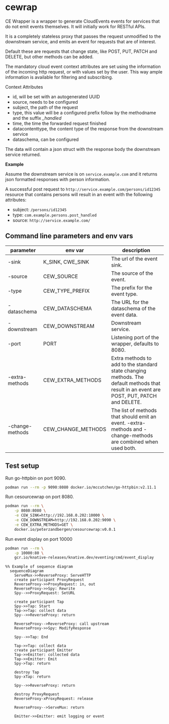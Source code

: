 # cewrap

CE Wrapper is a wrapper to generate CloudEvents events for services that do not emit events themselves.
It will initially work for RESTful APIs.

It is a completely stateless proxy that passes the request unmodified to the downstream service, and emits an event for requests that are of interest. 

Default these are requests that change state, like POST, PUT, PATCH and DELETE, but other methods can be added.

The mandatory cloud event context attributes are set using the information of the incoming http request, or with values set by the user. This way ample information is available for filtering and subscribing.

Context Attributes
- id, will be set with an autogenerated UUID
- source, needs to be configured
- subject, the path of the request
- type, this value will be a configured prefix follow by the methodname and the suffix *_handled*
- time, the time the forwarded request finished
- datacontenttype, the content type of the response from the downstream service
- dataschema, can be configured

The data will contain a json struct with the response body the downstream service returned. 

**Example**

Assume the downstream service is on `service.example.com` and it returns json formatted responses with person information.

A successful post request to `http://service.example.com/persons/id12345` resource that contains persons will result in an event with the following attributes:

- subject: `/persons/id12345`
- type: `com.example.persons.post_handled`
- source: `http://service.example.com/`

## Command line parameters and env vars

| parameter | env var | description |
|-----------|---------|-------------|
| -sink     | K_SINK, CWE_SINK | The url of the event sink. |
| -source   | CEW_SOURCE | The source of the event. |
| -type     | CEW_TYPE_PREFIX | The prefix for the event type. |
| -dataschema | CEW_DATASCHEMA | The URL for the dataschema of the event data. |
| -downstream | CEW_DOWNSTREAM | Downstream service. |
| -port | PORT | Listening port of the wrapper, defaults to 8080. |
| -extra-methods | CEW_EXTRA_METHODS | Extra methods to add to the standard state changing methods. The default methods that result in an event are POST, PUT, PATCH and DELETE. |
| -change-methods | CEW_CHANGE_METHODS | The list of methods that should emit an event. -extra-methods and -change-methods are combined when used both. | 

## Test setup

Run go-httpbin on port 9090.

```bash
podman run --rm -p 9090:8080 docker.io/mccutchen/go-httpbin:v2.11.1
```

Run cesourcewrap on port 8080.

```bash
podman run --rm \
    -p 8080:8080 \
    -e CEW_SINK=http://192.168.0.202:10000 \
    -e CEW_DOWNSTREAM=http://192.168.0.202:9090 \
    -e CEW_EXTRA_METHODS=GET \
    docker.io/peterzandbergen/cesourcewrap:v0.0.1
```

Run event display on port 10000

```bash
podman run --rm \
    -p 10000:80 \
    gcr.io/knative-releases/knative.dev/eventing/cmd/event_display
```

```mermaid
%% Example of sequence diagram
  sequenceDiagram
    ServeMux->>ReverseProxy: ServeHTTP
    create participant ProxyRequest
    ReverseProxy->>ProxyRequest: in, out
    ReverseProxy->>Spy: Rewrite
    Spy-->>ProxyRequest: SetURL
    
    create participant Tap
    Spy->>Tap: Start
    Tap->>Tap: collect data
    Spy-->>ReverseProxy: return

    ReverseProxy-->ReverseProxy: call upstream
    ReverseProxy->>Spy: ModifyResponse
    
    Spy-->>Tap: End 

    Tap->>Tap: collect data
    create participant Emitter
    Tap->>Emitter: collected data
    Tap->>Emitter: Emit
    Spy->Tap: return

    destroy Tap
    Spy-xTap: return
    
    Spy-->>ReverseProxy: return

    destroy ProxyRequest
    ReverseProxy-xProxyRequest: release

    ReverseProxy-->ServeMux: return
    
    Emitter->>Emitter: emit logging or event
```